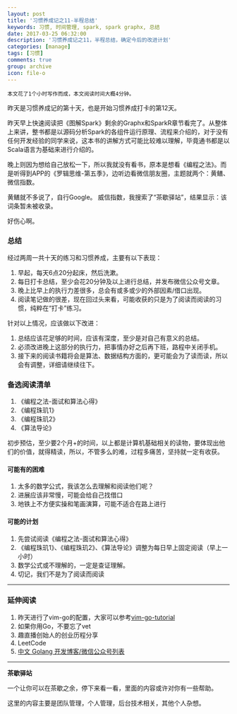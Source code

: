 ```yaml
---
layout: post
title: '习惯养成记之11-半程总结'
keywords: 习惯, 时间管理, spark, spark graphx, 总结
date: 2017-03-25 06:32:00
description: '习惯养成记之11，半程总结，确定今后的改进计划'
categories: [manage]
tags: [习惯]
comments: true
group: archive
icon: file-o
---
```


	本文花了1个小时写作而成，本文阅读时间大概4分钟。

昨天是习惯养成记的第十天，也是开始习惯养成打卡的第12天。

<!--more-->

昨天早上快速阅读把《图解Spark》剩余的Graphx和SparkR章节看完了。从整体上来讲，整书都是以源码分析Spark的各组件运行原理、流程来介绍的，对于没有任何开发经验的同学来说，这本书的讲解方式可能比较难以理解，毕竟通书都是以Scala语言为基础来进行介绍的。

晚上则因为想给自己放松一下，所以我就没有看书，原本是想看《编程之法》。而是听得到APP的《罗辑思维-第五季》，边听边看微信朋友圈，主题就两个：黄鳝、微信指数。

黄鳝就不多说了，自行Google。
威信指数，我搜索了“茶歇驿站”，结果显示：该词条暂未被收录。

好伤心啊。

### 总结 ###

经过两周一共十天的练习和习惯养成，主要有以下表现：

1. 早起，每天6点20分起床，然后洗漱。
2. 每日打卡总结，至少会花20分钟及以上进行总结，并发布微信公众号文章。
3. 晚上比早上的执行力差很多，总会有或多或少的外部因素/借口出现。
4. 阅读笔记做的很差，现在回过头来看，可能收获的只是为了阅读而阅读的习惯，纯粹在“打卡”练习。

针对以上情况，应该做以下改进：

1. 总结应该花足够的时间，应该有深度，至少是对自己有意义的总结。
2. 必须改进晚上这部分的执行力，把事情办好之后再下班，路程中关闭手机。
3. 接下来的阅读书籍将会是算法、数据结构方面的，更可能会为了读而读，所以会有调整，详细请继续往下。

### 备选阅读清单 ###

1. 《编程之法-面试和算法心得》
2. 《编程珠玑1》
3. 《编程珠玑2》
4. 《算法导论》

初步预估，至少要2个月+的时间，以上都是计算机基础相关的读物，要体现出他们的价值，就得精读，所以，不管多么的难，过程多痛苦，坚持就一定有收获。

#### 可能有的困难 ####

1. 太多的数学公式，我该怎么去理解和阅读他们呢？
2. 进展应该非常慢，可能会给自己找借口
3. 地铁上不方便实操和笔画演算，可能不适合在路上进行

#### 可能的计划 ####

1. 先尝试阅读《编程之法-面试和算法心得》
2. 《编程珠玑1》、《编程珠玑2》、《算法导论》调整为每日早上固定阅读（早上一小时）
3. 数学公式或不理解的，一定是查证理解。
4. 切记，我们不是为了阅读而阅读

----

### 延伸阅读 ###

1. 昨天进行了vim-go的配置，大家可以参考[vim-go-tutorial](https://github.com/fatih/vim-go-tutorial)
2. 如果你用Go，不要忘了vet
3. 趣直播创始人的创业历程分享
4. LeetCode
5. [中文 Golang 开发博客/微信公众号列表](https://github.com/yangwenmai/golangBlogCN)

----

**茶歇驿站**

一个让你可以在茶歇之余，停下来看一看，里面的内容或许对你有一些帮助。

这里的内容主要是团队管理，个人管理，后台技术相关，其他个人杂想。

